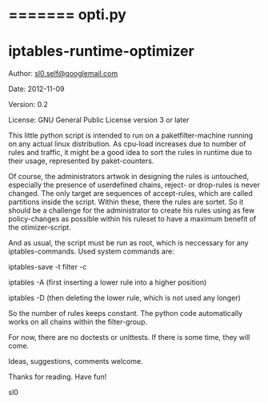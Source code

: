 =======
opti.py
=======

iptables-runtime-optimizer
==========================

Author:     sl0.self@googlemail.com

Date:       2012-11-09

Version:    0.2

License:    GNU General Public License version 3 or later



This little python script is intended to run on a paketfilter-machine
running on any actual linux distribution. As cpu-load increases due to 
number of rules and traffic, it might be a good idea to sort the rules
in runtime due to their usage, represented by paket-counters.

Of course, the administrators artwok in designing the rules is untouched,
especially the presence of userdefined chains, reject- or drop-rules is
never changed. The only target are sequences of accept-rules, which are
called partitions inside the script. Within these, there the rules are
sortet. So it should be a challenge for the administrator to create his
rules using as few policy-changes as possible within his ruleset to have 
a maximum benefit of the otimizer-script.

And as usual, the script must be run as root, which is neccessary for
any iptables-commands. Used system commands are:

iptables-save -t filter -c

iptables -A  (first inserting a lower rule into a higher position)

iptables -D  (then deleting the lower rule, which is not used any longer)

So the number of rules keeps constant. The python code automatically works on all chains within the filter-group.

For now, there are no doctests or unittests. If there is some time, they
will come.

Ideas, suggestions, comments welcome.

Thanks for reading.
Have fun!

sl0

